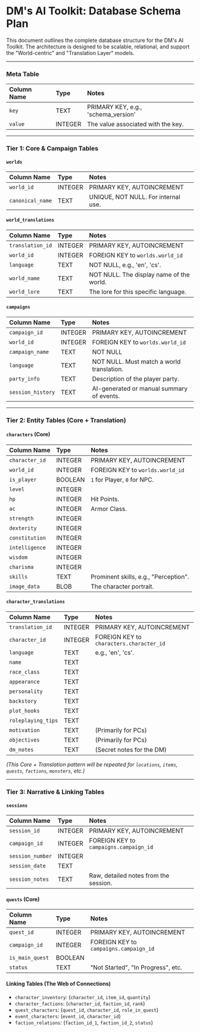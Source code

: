 # DM's AI Toolkit: Database Schema Plan

This document outlines the complete database structure for the DM's AI Toolkit. The architecture is designed to be scalable, relational, and support the "World-centric" and "Translation Layer" models.

---

### Meta Table

| Column Name | Type    | Notes                               |
|:------------|:--------|:------------------------------------|
| `key`       | TEXT    | PRIMARY KEY, e.g., 'schema_version' |
| `value`     | INTEGER | The value associated with the key.  |

---

### Tier 1: Core & Campaign Tables

#### `worlds`

| Column Name      | Type    | Notes                               |
|:-----------------|:--------|:------------------------------------|
| `world_id`       | INTEGER | PRIMARY KEY, AUTOINCREMENT        |
| `canonical_name` | TEXT    | UNIQUE, NOT NULL. For internal use. |

#### `world_translations`

| Column Name      | Type    | Notes                                  |
|:-----------------|:--------|:---------------------------------------|
| `translation_id` | INTEGER | PRIMARY KEY, AUTOINCREMENT             |
| `world_id`       | INTEGER | FOREIGN KEY to `worlds.world_id`     |
| `language`       | TEXT    | NOT NULL, e.g., 'en', 'cs'.            |
| `world_name`     | TEXT    | NOT NULL. The display name of the world. |
| `world_lore`     | TEXT    | The lore for this specific language.   |

#### `campaigns`

| Column Name       | Type    | Notes                                      |
|:------------------|:--------|:-------------------------------------------|
| `campaign_id`     | INTEGER | PRIMARY KEY, AUTOINCREMENT               |
| `world_id`        | INTEGER | FOREIGN KEY to `worlds.world_id`         |
| `campaign_name`   | TEXT    | NOT NULL                                   |
| `language`        | TEXT    | NOT NULL. Must match a world translation.  |
| `party_info`      | TEXT    | Description of the player party.           |
| `session_history` | TEXT    | AI-generated or manual summary of events.  |

---

### Tier 2: Entity Tables (Core + Translation)

#### `characters` (Core)

| Column Name    | Type    | Notes                                  |
|:---------------|:--------|:---------------------------------------|
| `character_id` | INTEGER | PRIMARY KEY, AUTOINCREMENT           |
| `world_id`     | INTEGER | FOREIGN KEY to `worlds.world_id`     |
| `is_player`    | BOOLEAN | `1` for Player, `0` for NPC.           |
| `level`        | INTEGER |                                        |
| `hp`           | INTEGER | Hit Points.                            |
| `ac`           | INTEGER | Armor Class.                           |
| `strength`     | INTEGER |                                        |
| `dexterity`    | INTEGER |                                        |
| `constitution` | INTEGER |                                        |
| `intelligence` | INTEGER |                                        |
| `wisdom`       | INTEGER |                                        |
| `charisma`     | INTEGER |                                        |
| `skills`       | TEXT    | Prominent skills, e.g., "Perception".  |
| `image_data`   | BLOB    | The character portrait.                |

#### `character_translations`

| Column Name        | Type    | Notes                                  |
|:-------------------|:--------|:---------------------------------------|
| `translation_id`   | INTEGER | PRIMARY KEY, AUTOINCREMENT           |
| `character_id`     | INTEGER | FOREIGN KEY to `characters.character_id` |
| `language`         | TEXT    | e.g., 'en', 'cs'.                      |
| `name`             | TEXT    |                                        |
| `race_class`       | TEXT    |                                        |
| `appearance`       | TEXT    |                                        |
| `personality`      | TEXT    |                                        |
| `backstory`        | TEXT    |                                        |
| `plot_hooks`       | TEXT    |                                        |
| `roleplaying_tips` | TEXT    |                                        |
| `motivation`       | TEXT    | (Primarily for PCs)                    |
| `objectives`       | TEXT    | (Primarily for PCs)                    |
| `dm_notes`         | TEXT    | (Secret notes for the DM)              |

*(This Core + Translation pattern will be repeated for `locations`, `items`, `quests`, `factions`, `monsters`, etc.)*

---

### Tier 3: Narrative & Linking Tables

#### `sessions`

| Column Name      | Type    | Notes                                  |
|:-----------------|:--------|:---------------------------------------|
| `session_id`     | INTEGER | PRIMARY KEY, AUTOINCREMENT           |
| `campaign_id`    | INTEGER | FOREIGN KEY to `campaigns.campaign_id` |
| `session_number` | INTEGER |                                        |
| `session_date`   | TEXT    |                                        |
| `session_notes`  | TEXT    | Raw, detailed notes from the session.  |

#### `quests` (Core)

| Column Name     | Type    | Notes                                  |
|:----------------|:--------|:---------------------------------------|
| `quest_id`      | INTEGER | PRIMARY KEY, AUTOINCREMENT           |
| `campaign_id`   | INTEGER | FOREIGN KEY to `campaigns.campaign_id` |
| `is_main_quest` | BOOLEAN |                                        |
| `status`        | TEXT    | "Not Started", "In Progress", etc.     |

#### Linking Tables (The Web of Connections)

* `character_inventory`: (`character_id`, `item_id`, `quantity`)
* `character_factions`: (`character_id`, `faction_id`, `rank`)
* `quest_characters`: (`quest_id`, `character_id`, `role_in_quest`)
* `event_characters`: (`event_id`, `character_id`)
* `faction_relations`: (`faction_id_1`, `faction_id_2`, `status`)
